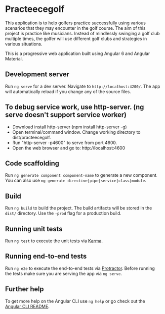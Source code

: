 # Practeecegolf

This application is to help golfers practice successfully using various scenarios that they may encounter in the golf course.
The aim of this project is practice like musicians. Instead of mindlessly swinging a golf club multiple times, the golfer 
will use different golf clubs and strategies in various situations.

This is a progressive web application built using Angular 6 and Angular Material.

## Development server

Run `ng serve` for a dev server. Navigate to `http://localhost:4200/`. The app will automatically reload if you change any of the source files.

## To debug service work, use http-server. (ng serve doesn't support service worker)
  * Download install http-server (npm install http-server -g) 
  * Open terminal/command window. Change working directory to dist/practeecegolf.
  * Run "http-server -p4600" to serve from port 4600.
  * Open the web browser and go to: http://localhost:4600 

## Code scaffolding

Run `ng generate component component-name` to generate a new component. You can also use `ng generate directive|pipe|service|class|module`.

## Build

Run `ng build` to build the project. The build artifacts will be stored in the `dist/` directory. Use the `-prod` flag for a production build.

## Running unit tests

Run `ng test` to execute the unit tests via [Karma](https://karma-runner.github.io).

## Running end-to-end tests

Run `ng e2e` to execute the end-to-end tests via [Protractor](http://www.protractortest.org/).
Before running the tests make sure you are serving the app via `ng serve`.

## Further help

To get more help on the Angular CLI use `ng help` or go check out the [Angular CLI README](https://github.com/angular/angular-cli/blob/master/README.md).
